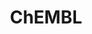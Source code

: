 ---
bigquery: https://console.cloud.google.com/bigquery?p=patents-public-data&d=ebi_chembl&page=dataset
citation: '"The ChEMBL database in 2017." Anna Gaulton, Anne Hersey, Michał Nowotka,
  A Patrícia Bento, Jon Chambers, David Mendez, Prudence Mutowo, Francis Atkinson,
  Louisa J Bellis, Elena Cibrián-Uhalte, Mark Davies, Nathan Dedman, Anneli Karlsson,
  María Paula Magariños, John P Overington, George Papadatos, Ines Smit, Andrew R
  Leach Nucleic acids Research (2017) 45 (Database Issue), D945-D954'
contributors: European Bioinformatics Institute
cost: None
description: ChEMBL Data is a manually curated database of small molecules used in
  drug discovery, including information about existing patented drugs.
documentation: 'schema: https://www.ebi.ac.uk/chembl/db_schema


  '
last_edit: Mon, 04 Apr 2022 19:07:30 GMT
location: https://console.cloud.google.com/marketplace/product/google_patents_public_datasets/chembl
maintained_by: EMBL-EBI, an outstation of European Molecular Biology Laboratory
related_publications: '

  ChEMBL: towards direct deposition of bioassay data.


  Mendez D, Gaulton A, Bento AP, Chambers J, De Veij M, Félix E, Magariños MP, Mosquera
  JF, Mutowo P, Nowotka M, Gordillo-Marañón M, Hunter F, Junco L, Mugumbate G, Rodriguez-Lopez
  M, Atkinson F, Bosc N, Radoux CJ, Segura-Cabrera A, Hersey A, Leach AR.


  — Nucleic Acids Res. 2019; 47(D1):D930-D940. doi: 10.1093/nar/gky1075

  '
schema_fields: '[''src_description'', ''publication_number'', ''prod_pat_id'', ''subgroup'',
  ''src_assay_id'', ''ass_cls_map_id'', ''sei'', ''assay_strain'', ''atc_code'', ''oral'',
  ''l1'', ''standard_upper_value'', ''entity_type'', ''mc_organism'', ''ddd_comment'',
  ''assay_type'', ''assay_tissue'', ''ddd_admr'', ''withdrawn_class'', ''acd_most_bpka'',
  ''result_flag'', ''who_extra'', ''molfile'', ''cx_logd'', ''cl_lincs_id'', ''relationship_type'',
  ''assay_tax_id'', ''num_ro5_violations'', ''prediction_method'', ''doc_type'', ''normal_range_min'',
  ''indref_id'', ''warning_year'', ''dosed_ingredient'', ''idx'', ''therapeutic_flag'',
  ''component_type'', ''downgraded'', ''assay_source'', ''units'', ''smid'', ''usan_stem_id'',
  ''doc_id'', ''src_id'', ''warning_description'', ''cell_id'', ''protclasssyn_id'',
  ''abstract'', ''parent_molregno'', ''drug_record_id'', ''hrac_code'', ''cx_most_apka'',
  ''targrel_id'', ''potential_duplicate'', ''level3'', ''domain_type'', ''helm_notation'',
  ''standard_units'', ''uo_units'', ''organism'', ''frac_code'', ''actsm_id'', ''assay_subcellular_fraction'',
  ''curation_comment'', ''active_ingredient'', ''route'', ''rtb'', ''year'', ''efo_term'',
  ''published_relation'', ''component_synonym'', ''inorganic_flag'', ''level2_description'',
  ''orig_description'', ''homologue'', ''mol_frac_id'', ''class_level'', ''hba'',
  ''cell_description'', ''previous_company'', ''mc_target_accession'', ''level2'',
  ''parent_type'', ''cellosaurus_id'', ''aidx'', ''bao_format'', ''cx_most_bpka'',
  ''assay_organism'', ''cell_name'', ''site_residues'', ''molsyn_id'', ''ap_id'',
  ''patent_use_code'', ''approval_date'', ''std_act_id'', ''relation'', ''comp_go_id'',
  ''mesh_heading'', ''parameter_type'', ''action_type'', ''mc_tax_id'', ''direct_interaction'',
  ''pathway_key'', ''protein_class_synonym'', ''component_id'', ''full_mwt'', ''mol_irac_id'',
  ''molregno'', ''parent_id'', ''mc_target_type'', ''description'', ''ro3_pass'',
  ''synonyms'', ''mesh_id'', ''bao_endpoint'', ''parameter_value'', ''updated_by'',
  ''compsyn_id'', ''metref_id'', ''cpd_str_alert_id'', ''targcomp_id'', ''level1'',
  ''compound_key'', ''metabolite_record_id'', ''ddd_id'', ''tid'', ''mw_monoisotopic'',
  ''level1_description'', ''level3_description'', ''mutation'', ''db_version'', ''go_id'',
  ''syn_type'', ''short_name'', ''company'', ''withdrawn_flag'', ''assay_category'',
  ''l6'', ''pathway_id'', ''comments'', ''level4_description'', ''ref_url'', ''job_id'',
  ''accession'', ''first_approval'', ''creation_date'', ''class_type'', ''oc_id'',
  ''nda_type'', ''chembl_id'', ''selectivity_comment'', ''availability_type'', ''protein_class_id'',
  ''le'', ''cidx'', ''withdrawn_reason'', ''met_id'', ''acd_logd'', ''source'', ''chebi_par_id'',
  ''patent_expire_date'', ''stem'', ''l7'', ''full_molformula'', ''acd_logp'', ''usan_year'',
  ''usan_stem_definition'', ''hbd'', ''alert_name'', ''alert_set_id'', ''mec_id'',
  ''standard_relation'', ''start_position'', ''comp_class_id'', ''alogp'', ''enzyme_tid'',
  ''mecref_id'', ''l3'', ''db_source'', ''protein_class_desc'', ''caloha_id'', ''first_page'',
  ''activity_count'', ''issue'', ''definition'', ''assay_test_type'', ''molecule_type'',
  ''target_type'', ''ridx'', ''mol_hrac_id'', ''sitecomp_id'', ''bto_id'', ''warning_type'',
  ''standard_value'', ''last_page'', ''applicant_full_name'', ''related_tid'', ''irac_code'',
  ''assay_param_id'', ''tid_fixed'', ''confidence_score'', ''sequence_md5sum'', ''title'',
  ''warning_class'', ''efo_id'', ''bei'', ''withdrawn_country'', ''label'', ''record_id'',
  ''as_id'', ''normal_range_max'', ''entity_id'', ''source_domain_id'', ''assay_cell_type'',
  ''cell_source_tissue'', ''standard_inchi_key'', ''polymer_flag'', ''patent_id'',
  ''ad_type'', ''activity_id'', ''rgid'', ''chirality'', ''usan_stem'', ''num_lipinski_ro5_violations'',
  ''updated_on'', ''curated_by'', ''max_phase'', ''tbl'', ''molecular_mechanism'',
  ''variant_id'', ''drug_product_flag'', ''tax_id'', ''prodrug'', ''bao_id'', ''natural_product'',
  ''sequence'', ''res_stem_id'', ''assay_id'', ''domain_description'', ''formulation_id'',
  ''enzyme_name'', ''research_stem'', ''alert_id'', ''volume'', ''indication_class'',
  ''level5'', ''parenteral'', ''black_box_warning'', ''mechanism_of_action'', ''src_short_name'',
  ''frac_class_id'', ''qudt_units'', ''aromatic_rings'', ''major_class'', ''cell_source_organism'',
  ''relationship_desc'', ''stat'', ''l4'', ''qed_weighted'', ''standard_inchi'', ''tissue_id'',
  ''canonical_smiles'', ''innovator_company'', ''standard_type'', ''first_in_class'',
  ''type'', ''substrate_record_id'', ''aspect'', ''cell_source_tax_id'', ''name'',
  ''l2'', ''max_phase_for_ind'', ''mc_target_name'', ''activity_comment'', ''l8'',
  ''num_alerts'', ''met_comment'', ''text_value'', ''acd_most_apka'', ''ddd_value'',
  ''structure_type'', ''met_conversion'', ''hbd_lipinski'', ''strength'', ''end_position'',
  ''warning_id'', ''data_validity_comment'', ''isoform'', ''path'', ''usan_substem'',
  ''journal'', ''stem_class'', ''trade_name'', ''domain_id'', ''active_molregno'',
  ''warnref_id'', ''co_stem_id'', ''hba_lipinski'', ''patent_no'', ''compound_name'',
  ''ref_id'', ''priority'', ''log_id'', ''pubmed_id'', ''heavy_atoms'', ''binding_site_comment'',
  ''upper_value'', ''uberon_id'', ''withdrawn_year'', ''annotation'', ''src_compound_id'',
  ''published_type'', ''species_group_flag'', ''l5'', ''mechanism_comment'', ''disease_efficacy'',
  ''irac_class_id'', ''drug_substance_flag'', ''toid'', ''target_mapping'', ''value'',
  ''delist_flag'', ''assay_desc'', ''site_name'', ''last_active'', ''predbind_id'',
  ''product_id'', ''ingredient'', ''pchembl_value'', ''version'', ''smarts'', ''cell_ontology_id'',
  ''pref_name'', ''mol_atc_id'', ''cx_logp'', ''status'', ''clo_id'', ''set_name'',
  ''domain_name'', ''hrac_class_id'', ''submission_date'', ''target_desc'', ''mw_freebase'',
  ''drugind_id'', ''relationship'', ''standard_text_value'', ''parent_go_id'', ''lle'',
  ''topical'', ''psa'', ''standard_flag'', ''biocomp_id'', ''published_units'', ''compd_id'',
  ''published_value'', ''warning_country'', ''who_name'', ''ref_type'', ''country'',
  ''dosage_form'', ''assay_class_id'', ''doi'', ''site_id'', ''molecular_species'',
  ''ddd_units'', ''confidence'', ''level4'', ''authors'']'
shortname: chembl
tags:
- biotechnology
- health
- chemical
- bioinformatics
- medical
terms_of_use: CC BY-SA 3.0
title: ChEMBL
uuid: e232a192-965c-4ec9-904c-155b6dfe56c5
---